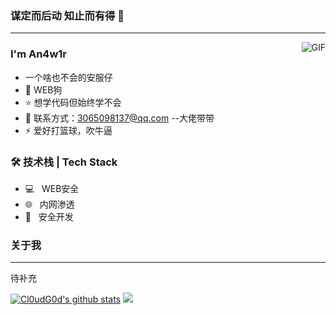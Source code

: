 ### 谋定而后动 知止而有得 🧐
---
<img align="right" alt="GIF" src="https://raw.githubusercontent.com/JoeyBling/JoeyBling/master/pic/pusheencode.gif" />

### I'm An4w1r

- 一个啥也不会的安服仔
- 🌱 WEB狗
- ⭐ 想学代码但始终学不会
- 💬 联系方式：3065098137@qq.com  --大佬带带
- ⚡ 爱好打篮球，吹牛逼


### 🛠 技术栈 | Tech Stack
- 💻 &#160; WEB安全
- 🌐 &#160; 内网渗透
- 🔧 &#160; 安全开发


### 关于我
---
待补充

[![Cl0udG0d's github stats](https://github-readme-stats.vercel.app/api?username=An4w1r)](https://github.com/anuraghazra/github-readme-stats)
![](http://antzuhl.cn:4000/get/@An4w1r.readme)
